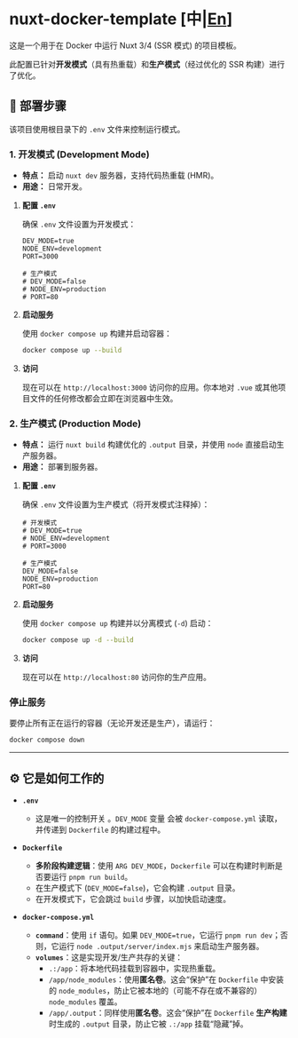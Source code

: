 # nuxt-docker-template [中|[En](/README.md)]

这是一个用于在 Docker 中运行 Nuxt 3/4 (SSR 模式) 的项目模板。

此配置已针对**开发模式**（具有热重载）和**生产模式**（经过优化的 SSR 构建）进行了优化。

## 🚀 部署步骤

该项目使用根目录下的 `.env` 文件来控制运行模式。

### 1\. 开发模式 (Development Mode)

  * **特点：** 启动 `nuxt dev` 服务器，支持代码热重载 (HMR)。
  * **用途：** 日常开发。

<!-- end list -->

1.  **配置 `.env`** 

    确保 `.env` 文件设置为开发模式：

    ```.env
    DEV_MODE=true
    NODE_ENV=development
    PORT=3000

    # 生产模式
    # DEV_MODE=false
    # NODE_ENV=production
    # PORT=80
    ```

2.  **启动服务**

    使用 `docker compose up` 构建并启动容器：

    ```bash
    docker compose up --build
    ```

3.  **访问**

    现在可以在 `http://localhost:3000` 访问你的应用。你本地对 `.vue` 或其他项目文件的任何修改都会立即在浏览器中生效。

### 2\. 生产模式 (Production Mode)

  * **特点：** 运行 `nuxt build` 构建优化的 `.output` 目录，并使用 `node` 直接启动生产服务器。
  * **用途：** 部署到服务器。

<!-- end list -->

1.  **配置 `.env`** 

    确保 `.env` 文件设置为生产模式（将开发模式注释掉）：

    ```.env
    # 开发模式
    # DEV_MODE=true
    # NODE_ENV=development
    # PORT=3000

    # 生产模式
    DEV_MODE=false
    NODE_ENV=production
    PORT=80
    ```

2.  **启动服务**

    使用 `docker compose up` 构建并以分离模式 (`-d`) 启动：

    ```bash
    docker compose up -d --build
    ```

3.  **访问**

    现在可以在 `http://localhost:80` 访问你的生产应用。

### 停止服务

要停止所有正在运行的容器（无论开发还是生产），请运行：

```bash
docker compose down
```

-----

## ⚙️ 它是如何工作的

  * **`.env`** 

      * 这是唯一的控制开关 。`DEV_MODE` 变量  会被 `docker-compose.yml` 读取，并传递到 `Dockerfile` 的构建过程中。

  * **`Dockerfile`** 

      * **多阶段构建逻辑**：使用 `ARG DEV_MODE`，`Dockerfile` 可以在构建时判断是否要运行 `pnpm run build`。
      * 在生产模式下 (`DEV_MODE=false`)，它会构建 `.output` 目录。
      * 在开发模式下，它会跳过 `build` 步骤，以加快启动速度。

  * **`docker-compose.yml`**

      * **`command`**：使用 `if` 语句。如果 `DEV_MODE=true`，它运行 `pnpm run dev`；否则，它运行 `node .output/server/index.mjs` 来启动生产服务器。
      * **`volumes`**：这是实现开发/生产共存的关键：
          * `.:/app`：将本地代码挂载到容器中，实现热重载。
          * `/app/node_modules`：使用**匿名卷**。这会“保护”在 `Dockerfile` 中安装的 `node_modules`，防止它被本地的（可能不存在或不兼容的）`node_modules` 覆盖。
          * `/app/.output`：同样使用**匿名卷**。这会“保护”在 `Dockerfile` **生产构建**时生成的 `.output` 目录，防止它被 `.:/app` 挂载“隐藏”掉。